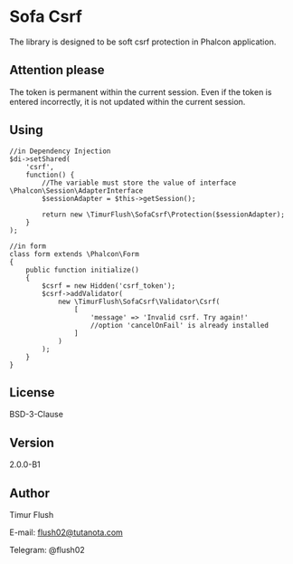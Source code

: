 # Sofa Csrf
The library is designed to be soft csrf protection in Phalcon application.

## Attention please
The token is permanent within the current session.
Even if the token is entered incorrectly, it is not updated within the current session.

## Using
```
//in Dependency Injection
$di->setShared(
    'csrf',
    function() {
        //The variable must store the value of interface \Phalcon\Session\AdapterInterface
        $sessionAdapter = $this->getSession();
        
        return new \TimurFlush\SofaCsrf\Protection($sessionAdapter);
    }
);

//in form
class form extends \Phalcon\Form
{
    public function initialize()
    {
        $csrf = new Hidden('csrf_token');
        $csrf->addValidator(
            new \TimurFlush\SofaCsrf\Validator\Csrf(
                [
                    'message' => 'Invalid csrf. Try again!'
                    //option 'cancelOnFail' is already installed
                ]
            )
        );
    }
}
```

## License
BSD-3-Clause

## Version
2.0.0-B1

## Author
Timur Flush 

E-mail: flush02@tutanota.com

Telegram: @flush02